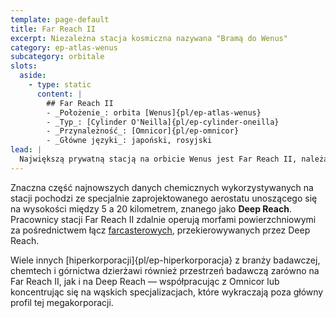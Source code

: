 ```yaml
---
template: page-default
title: Far Reach II
excerpt: Niezależna stacja kosmiczna nazywana "Bramą do Wenus" 
category: ep-atlas-wenus
subcategory: orbitale
slots:
  aside:
    - type: static
      content: |
        ## Far Reach II
        - _Położenie_: orbita [Wenus]{pl/ep-atlas-wenus}
        - _Typ_: [Cylinder O'Neilla]{pl/ep-cylinder-oneilla}
        - _Przynależność_: [Omnicor]{pl/ep-omnicor}
        - _Główne języki_: japoński, rosyjski
lead: |
  Największą prywatną stacją na orbicie Wenus jest Far Reach II, należąca do [Omnicor]{pl/ep-omnicor}. Na jej pokładzie pracuje 75 000 badaczy i personelu pomocniczego, prowadząc prace zarówno nad zaawansowaną [nanofabrykacją](#), jak i nad nietypowymi technikami produkcji chemicznej.
---
```

Znaczna część najnowszych danych chemicznych wykorzystywanych na stacji pochodzi ze specjalnie zaprojektowanego aerostatu unoszącego się na wysokości między 5 a 20 kilometrem, znanego jako **Deep Reach**. Pracownicy stacji Far Reach II zdalnie operują morfami powierzchniowymi za pośrednictwem łącz [farcasterowych](#), przekierowywanych przez Deep Reach.

Wiele innych [hiperkorporacji]{pl/ep-hiperkorporacja} z branży badawczej, chemtech i górnictwa dzierżawi również przestrzeń badawczą zarówno na Far Reach II, jak i na Deep Reach — współpracując z Omnicor lub koncentrując się na wąskich specjalizacjach, które wykraczają poza główny profil tej megakorporacji.
